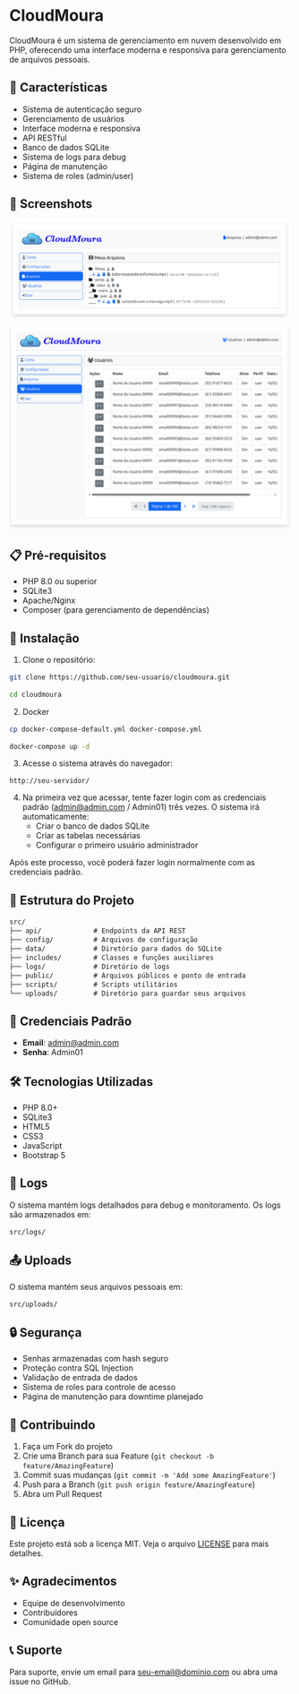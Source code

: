 # CloudMoura

CloudMoura é um sistema de gerenciamento em nuvem desenvolvido em PHP, oferecendo uma interface moderna e responsiva para gerenciamento de arquivos pessoais.

## 🚀 Características

- Sistema de autenticação seguro
- Gerenciamento de usuários
- Interface moderna e responsiva
- API RESTful
- Banco de dados SQLite
- Sistema de logs para debug
- Página de manutenção
- Sistema de roles (admin/user)

## 📸 Screenshots

![Screenshot 1](src/public/img/screnshot_001.png)
![Screenshot 2](src/public/img/screnshot_002.png)

## 📋 Pré-requisitos

- PHP 8.0 ou superior
- SQLite3
- Apache/Nginx
- Composer (para gerenciamento de dependências)

## 🔧 Instalação

1. Clone o repositório:
```bash
git clone https://github.com/seu-usuario/cloudmoura.git
```
```bash
cd cloudmoura
```

2. Docker
```bash
cp docker-compose-default.yml docker-compose.yml
```
```bash
docker-compose up -d
```

3. Acesse o sistema através do navegador:
```
http://seu-servidor/
```

4. Na primeira vez que acessar, tente fazer login com as credenciais padrão (admin@admin.com / Admin01) três vezes. O sistema irá automaticamente:
   - Criar o banco de dados SQLite
   - Criar as tabelas necessárias
   - Configurar o primeiro usuário administrador

Após este processo, você poderá fazer login normalmente com as credenciais padrão.

## 📁 Estrutura do Projeto

```
src/
├── api/             # Endpoints da API REST
├── config/          # Arquivos de configuração
├── data/            # Diretório para dados do SQLite
├── includes/        # Classes e funções auxiliares
├── logs/            # Diretório de logs
├── public/          # Arquivos públicos e ponto de entrada
├── scripts/         # Scripts utilitários
└── uploads/         # Diretório para guardar seus arquivos
```

## 🔐 Credenciais Padrão

- **Email**: admin@admin.com
- **Senha**: Admin01

## 🛠️ Tecnologias Utilizadas

- PHP 8.0+
- SQLite3
- HTML5
- CSS3
- JavaScript
- Bootstrap 5

## 📝 Logs

O sistema mantém logs detalhados para debug e monitoramento. Os logs são armazenados em:
```
src/logs/
```

## 📤 Uploads
O sistema mantém seus arquivos pessoais em:
```
src/uploads/
```

## 🔒 Segurança

- Senhas armazenadas com hash seguro
- Proteção contra SQL Injection
- Validação de entrada de dados
- Sistema de roles para controle de acesso
- Página de manutenção para downtime planejado

## 🤝 Contribuindo

1. Faça um Fork do projeto
2. Crie uma Branch para sua Feature (`git checkout -b feature/AmazingFeature`)
3. Commit suas mudanças (`git commit -m 'Add some AmazingFeature'`)
4. Push para a Branch (`git push origin feature/AmazingFeature`)
5. Abra um Pull Request

## 📄 Licença

Este projeto está sob a licença MIT. Veja o arquivo [LICENSE](LICENSE) para mais detalhes.

## ✨ Agradecimentos

- Equipe de desenvolvimento
- Contribuidores
- Comunidade open source

## 📞 Suporte

Para suporte, envie um email para seu-email@dominio.com ou abra uma issue no GitHub. 